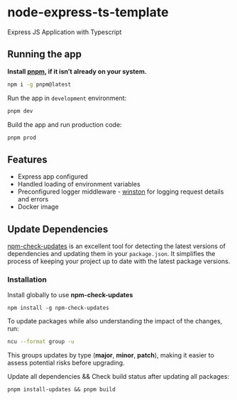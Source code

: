 # node-express-ts-template

Express JS Application with Typescript

## Running the app

**Install [pnpm](https://pnpm.io/), if it isn’t already on your system.**

```bash
npm i -g pnpm@latest
```

Run the app in `development` environment:

```bash
pnpm dev
```

Build the app and run production code:

```bash
pnpm prod
```

## Features

- Express app configured
- Handled loading of environment variables
- Preconfigured logger middleware - [winston](https://www.npmjs.com/package/winston) for logging request details and errors 
- Docker image


## Update Dependencies

[npm-check-updates](https://www.npmjs.com/package/npm-check-updates) is an excellent tool for detecting the latest versions of dependencies and updating them in your `package.json`. It simplifies the process of keeping your project up to date with the latest package versions.

### Installation

Install globally to use **npm-check-updates**

```
npm install -g npm-check-updates
```

To update packages while also understanding the impact of the changes, run:

```bash
ncu --format group -u
```
This groups updates by type (**major**, **minor**, **patch**), making it easier to assess potential risks before upgrading.

Update all dependencies && Check build status after updating all packages:

```
pnpm install-updates && pnpm build
```

